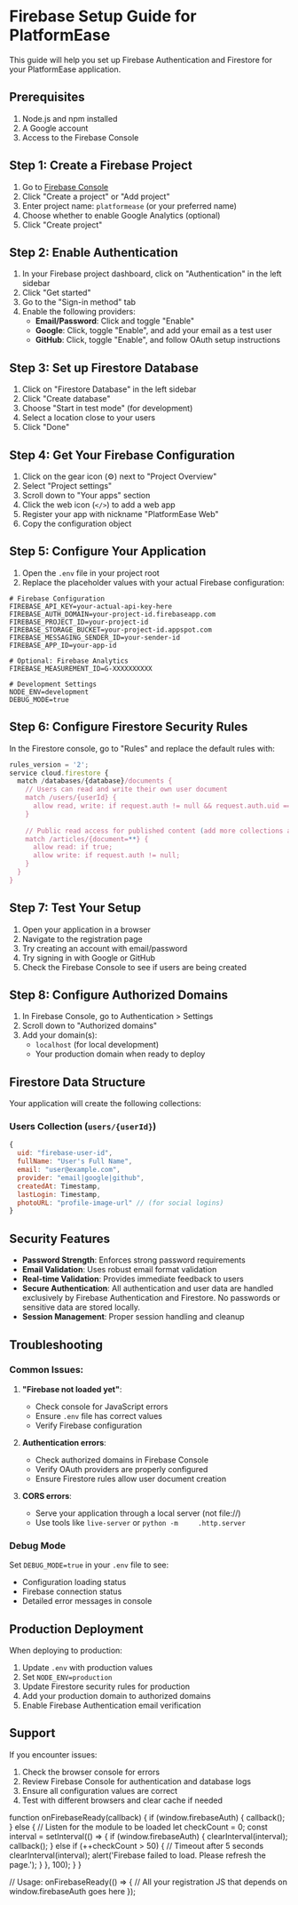 # Firebase Setup Guide for PlatformEase

This guide will help you set up Firebase Authentication and Firestore for your PlatformEase application.

## Prerequisites

1. Node.js and npm installed
2. A Google account
3. Access to the Firebase Console

## Step 1: Create a Firebase Project

1. Go to [Firebase Console](https://console.firebase.google.com/)
2. Click "Create a project" or "Add project"
3. Enter project name: `platformease` (or your preferred name)
4. Choose whether to enable Google Analytics (optional)
5. Click "Create project"

## Step 2: Enable Authentication

1. In your Firebase project dashboard, click on "Authentication" in the left sidebar
2. Click "Get started"
3. Go to the "Sign-in method" tab
4. Enable the following providers:
   - **Email/Password**: Click and toggle "Enable"
   - **Google**: Click, toggle "Enable", and add your email as a test user
   - **GitHub**: Click, toggle "Enable", and follow OAuth setup instructions

## Step 3: Set up Firestore Database

1. Click on "Firestore Database" in the left sidebar
2. Click "Create database"
3. Choose "Start in test mode" (for development)
4. Select a location close to your users
5. Click "Done"

## Step 4: Get Your Firebase Configuration

1. Click on the gear icon (⚙️) next to "Project Overview"
2. Select "Project settings"
3. Scroll down to "Your apps" section
4. Click the web icon (`</>`) to add a web app
5. Register your app with nickname "PlatformEase Web"
6. Copy the configuration object

## Step 5: Configure Your Application

1. Open the `.env` file in your project root
2. Replace the placeholder values with your actual Firebase configuration:

```env
# Firebase Configuration
FIREBASE_API_KEY=your-actual-api-key-here
FIREBASE_AUTH_DOMAIN=your-project-id.firebaseapp.com
FIREBASE_PROJECT_ID=your-project-id
FIREBASE_STORAGE_BUCKET=your-project-id.appspot.com
FIREBASE_MESSAGING_SENDER_ID=your-sender-id
FIREBASE_APP_ID=your-app-id

# Optional: Firebase Analytics
FIREBASE_MEASUREMENT_ID=G-XXXXXXXXXX

# Development Settings
NODE_ENV=development
DEBUG_MODE=true
```

## Step 6: Configure Firestore Security Rules

In the Firestore console, go to "Rules" and replace the default rules with:

```javascript
rules_version = '2';
service cloud.firestore {
  match /databases/{database}/documents {
    // Users can read and write their own user document
    match /users/{userId} {
      allow read, write: if request.auth != null && request.auth.uid == userId;
    }
    
    // Public read access for published content (add more collections as needed)
    match /articles/{document=**} {
      allow read: if true;
      allow write: if request.auth != null;
    }
  }
}
```

## Step 7: Test Your Setup

1. Open your application in a browser
2. Navigate to the registration page
3. Try creating an account with email/password
4. Try signing in with Google or GitHub
5. Check the Firebase Console to see if users are being created

## Step 8: Configure Authorized Domains

1. In Firebase Console, go to Authentication > Settings
2. Scroll down to "Authorized domains"
3. Add your domain(s):
   - `localhost` (for local development)
   - Your production domain when ready to deploy

## Firestore Data Structure

Your application will create the following collections:

### Users Collection (`users/{userId}`)
```javascript
{
  uid: "firebase-user-id",
  fullName: "User's Full Name",
  email: "user@example.com",
  provider: "email|google|github",
  createdAt: Timestamp,
  lastLogin: Timestamp,
  photoURL: "profile-image-url" // (for social logins)
}
```

## Security Features

- **Password Strength**: Enforces strong password requirements
- **Email Validation**: Uses robust email format validation  
- **Real-time Validation**: Provides immediate feedback to users
- **Secure Authentication**: All authentication and user data are handled exclusively by Firebase Authentication and Firestore. No passwords or sensitive data are stored locally.
- **Session Management**: Proper session handling and cleanup

## Troubleshooting

### Common Issues:

1. **"Firebase not loaded yet"**: 
   - Check console for JavaScript errors
   - Ensure `.env` file has correct values
   - Verify Firebase configuration

2. **Authentication errors**:
   - Check authorized domains in Firebase Console
   - Verify OAuth providers are properly configured
   - Ensure Firestore rules allow user document creation

3. **CORS errors**:
   - Serve your application through a local server (not file://)
   - Use tools like `live-server` or `python -m    
   .http.server`

### Debug Mode

Set `DEBUG_MODE=true` in your `.env` file to see:
- Configuration loading status
- Firebase connection status
- Detailed error messages in console

## Production Deployment

When deploying to production:

1. Update `.env` with production values
2. Set `NODE_ENV=production`
3. Update Firestore security rules for production
4. Add your production domain to authorized domains
5. Enable Firebase Authentication email verification

## Support

If you encounter issues:
1. Check the browser console for errors
2. Review Firebase Console for authentication and database logs
3. Ensure all configuration values are correct
4. Test with different browsers and clear cache if needed

function onFirebaseReady(callback) {
  if (window.firebaseAuth) {
    callback();
  } else {
    // Listen for the module to be loaded
    let checkCount = 0;
    const interval = setInterval(() => {
      if (window.firebaseAuth) {
        clearInterval(interval);
        callback();
      } else if (++checkCount > 50) { // Timeout after 5 seconds
        clearInterval(interval);
        alert('Firebase failed to load. Please refresh the page.');
      }
    }, 100);
  }
}

// Usage:
onFirebaseReady(() => {
  // All your registration JS that depends on window.firebaseAuth goes here
});
